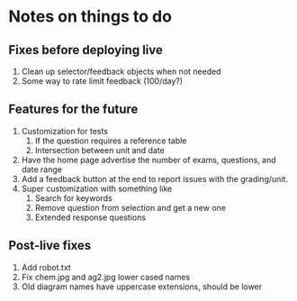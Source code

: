 # Notes on things to do

## Fixes before deploying live
1. Clean up selector/feedback objects when not needed
2. Some way to rate limit feedback (100/day?)

## Features for the future
1. Customization for tests
   1. If the question requires a reference table
   2. Intersection between unit and date
2. Have the home page advertise the number of exams, questions, and date range
3. Add a feedback button at the end to report issues with the grading/unit.
4. Super customization with something like
   1. Search for keywords
   2. Remove question from selection and get a new one
   3. Extended response questions

## Post-live fixes
1. Add  robot.txt
2. Fix chem.jpg and ag2.jpg lower cased names
3. Old diagram names have uppercase extensions, should be lower